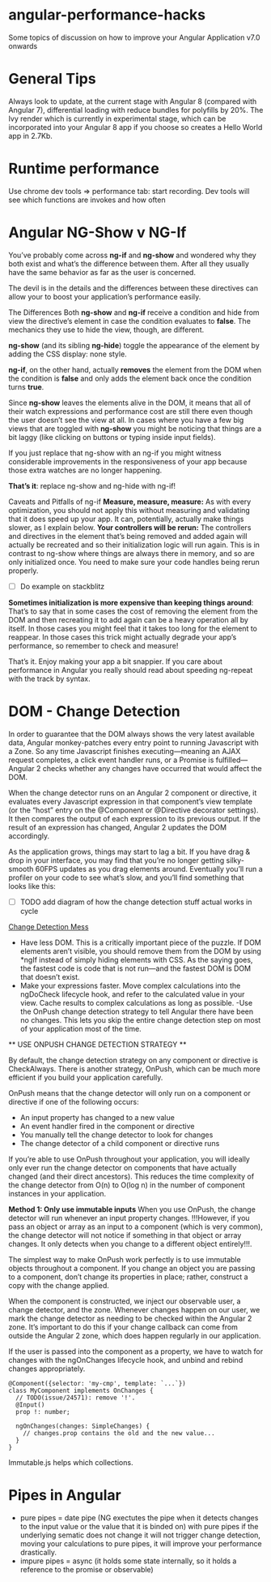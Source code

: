 # angular-performance-hacks
Some topics of discussion on how to improve your Angular Application v7.0 onwards

# General Tips

Always look to update, at the current stage with Angular 8 (compared with Angular 7), differential loading with reduce bundles for polyfills by 20%. The Ivy render which is currently in experimental stage, which can be incorporated into your Angular 8 app if you choose so creates a Hello World app in 2.7Kb.

# Runtime performance
Use chrome dev tools => performance tab: start recording. Dev tools will see which functions are invokes and how often

# Angular NG-Show v NG-If
You’ve probably come across **ng-if** and **ng-show** and wondered why they both exist and what’s the difference between them. After all they usually have the same behavior as far as the user is concerned.

The devil is in the details and the differences between these directives can allow your to boost your application’s performance easily.

The Differences
Both **ng-show** and **ng-if** receive a condition and hide from view the directive’s element in case the condition evaluates to **false**. The mechanics they use to hide the view, though, are different.

**ng-show** (and its sibling **ng-hide**) toggle the appearance of the element by adding the CSS display: none style.

**ng-if**, on the other hand, actually **removes** the element from the DOM when the condition is **false** and only adds the element back once the condition turns **true**.

Since **ng-show** leaves the elements alive in the DOM, it means that all of their watch expressions and performance cost are still there even though the user doesn’t see the view at all. In cases where you have a few big views that are toggled with **ng-show** you might be noticing that things are a bit laggy (like clicking on buttons or typing inside input fields).

If you just replace that ng-show with an ng-if you might witness considerable improvements in the responsiveness of your app because those extra watches are no longer happening.

**That’s it**: replace ng-show and ng-hide with ng-if!

Caveats and Pitfalls of ng-if
**Measure, measure, measure:** As with every optimization, you should not apply this without measuring and validating that it does speed up your app. It can, potentially, actually make things slower, as I explain below.
**Your controllers will be rerun:** The controllers and directives in the element that’s being removed and added again will actually be recreated and so their initialization logic will run again. This is in contrast to ng-show where things are always there in memory, and so are only initialized once. You need to make sure your code handles being rerun properly.

- [ ] Do example on stackblitz

**Sometimes initialization is more expensive than keeping things around**: That’s to say that in some cases the cost of removing the element from the DOM and then recreating it to add again can be a heavy operation all by itself. In those cases you might feel that it takes too long for the element to reappear. In those cases this trick might actually degrade your app’s performance, so remember to check and measure!

That’s it. Enjoy making your app a bit snappier. If you care about performance in Angular you really should read about speeding ng-repeat with the track by syntax.

# DOM - Change Detection #

In order to guarantee that the DOM always shows the very latest available data, Angular monkey-patches every entry point to running Javascript with a Zone. So any time Javascript finishes executing—meaning an AJAX request completes, a click event handler runs, or a Promise is fulfilled—Angular 2 checks whether any changes have occurred that would affect the DOM.

When the change detector runs on an Angular 2 component or directive, it evaluates every Javascript expression in that component’s view template (or the “host” entry on the @Component or @Directive decorator settings). It then compares the output of each expression to its previous output. If the result of an expression has changed, Angular 2 updates the DOM accordingly.

As the application grows, things may start to lag a bit. If you have drag & drop in your interface, you may find that you’re no longer getting silky-smooth 60FPS updates as you drag elements around. Eventually you’ll run a profiler on your code to see what’s slow, and you’ll find something that looks like this:

- [ ] TODO add diagram of how the change detection stuff actual works in cycle

[Change Detection Mess](https://1drv.ms/u/s!AstPH6dB0Clt6ETlDq29YwlFBJ4-)

- Have less DOM. This is a critically important piece of the puzzle. If DOM elements aren’t visible, you should remove them from the DOM by using *ngIf instead of simply hiding elements with CSS. As the saying goes, the fastest code is code that is not run—and the fastest DOM is DOM that doesn’t exist.
- Make your expressions faster. Move complex calculations into the ngDoCheck lifecycle hook, and refer to the calculated value in your view. Cache results to complex calculations as long as possible.
-Use the OnPush change detection strategy to tell Angular there have been no changes. This lets you skip the entire change detection step on most of your application most of the time.

** USE ONPUSH CHANGE DETECTION STRATEGY **

By default, the change detection strategy on any component or directive is CheckAlways. There is another strategy, OnPush, which can be much more efficient if you build your application carefully.

OnPush means that the change detector will only run on a component or directive if one of the following occurs:

- An input property has changed to a new value
- An event handler fired in the component or directive
- You manually tell the change detector to look for changes
- The change detector of a child component or directive runs

If you’re able to use OnPush throughout your application, you will ideally only ever run the change detector on components that have actually changed (and their direct ancestors). This reduces the time complexity of the change detector from O(n) to O(log n) in the number of component instances in your application.

**Method 1: Only use immutable inputs**
When you use OnPush, the change detector will run whenever an input property changes. !!!However, if you pass an object or array as an input to a component (which is very common), the change detector will not notice if something in that object or array changes. It only detects when you change to a different object entirely!!!.

The simplest way to make OnPush work perfectly is to use immutable objects throughout a component. If you change an object you are passing to a component, don’t change its properties in place; rather, construct a copy with the change applied.

When the component is constructed, we inject our observable user, a change detector, and the zone. Whenever changes happen on our user, we mark the change detector as needing to be checked within the Angular 2 zone. It’s important to do this if your change callback can come from outside the Angular 2 zone, which does happen regularly in our application.

If the user is passed into the component as a property, we have to watch for changes with the ngOnChanges lifecycle hook, and unbind and rebind changes appropriately.
```
@Component({selector: 'my-cmp', template: `...`})
class MyComponent implements OnChanges {
  // TODO(issue/24571): remove '!'.
  @Input()
  prop !: number;

  ngOnChanges(changes: SimpleChanges) {
    // changes.prop contains the old and the new value...
  }
}
```

Immutable.js helps which collections.

# Pipes in Angular
- pure pipes = date pipe (NG exectutes the pipe when it detects changes to the input value or the value that it is binded on)
with pure pipes if the underlying sematic does not change it will not trigger change detection, moving your calculations to pure pipes, it will improve your performance drastically.
- impure pipes = async (it holds some state internally, so it holds a reference to the promise or observable)

